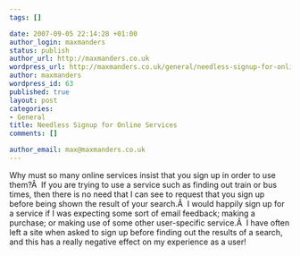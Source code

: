 ```yaml
--- 
tags: []

date: 2007-09-05 22:14:28 +01:00
author_login: maxmanders
status: publish
author_url: http://maxmanders.co.uk
wordpress_url: http://maxmanders.co.uk/general/needless-signup-for-online-services/
author: maxmanders
wordpress_id: 63
published: true
layout: post
categories: 
- General
title: Needless Signup for Online Services
comments: []

author_email: max@maxmanders.co.uk
---
```

Why must so many online services insist that you sign up in order to use them?&Acirc;&nbsp; If you are trying to use a service such as finding out train or bus times, then there is no need that I can see to request that you sign up before being shown the result of your search.&Acirc;&nbsp; I would happily sign up for a service if I was expecting some sort of email feedback; making a purchase; or making use of some other user-specific service.&Acirc;&nbsp; I have often left a site when asked to sign up before finding out the results of a search, and this has a really negative effect on my experience as a user!
